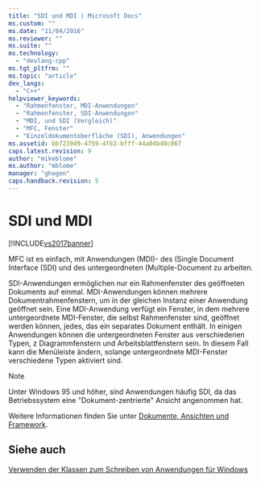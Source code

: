 ```yaml
---
title: "SDI und MDI | Microsoft Docs"
ms.custom: ""
ms.date: "11/04/2016"
ms.reviewer: ""
ms.suite: ""
ms.technology: 
  - "devlang-cpp"
ms.tgt_pltfrm: ""
ms.topic: "article"
dev_langs: 
  - "C++"
helpviewer_keywords: 
  - "Rahmenfenster, MDI-Anwendungen"
  - "Rahmenfenster, SDI-Anwendungen"
  - "MDI, und SDI (Vergleich)"
  - "MFC, Fenster"
  - "Einzeldokumentoberfläche (SDI), Anwendungen"
ms.assetid: bb7239d9-4759-4f63-bfff-44a04b48c067
caps.latest.revision: 9
author: "mikeblome"
ms.author: "mblome"
manager: "ghogen"
caps.handback.revision: 5
---
```

# SDI und MDI
[!INCLUDE[vs2017banner](../assembler/inline/includes/vs2017banner.md)]

MFC ist es einfach, mit Anwendungen \(MDI\)\- des \(Single Document Interface \(SDI\) und des untergeordneten \(Multiple\-Document zu arbeiten.  
  
 SDI\-Anwendungen ermöglichen nur ein Rahmenfenster des geöffneten Dokuments auf einmal.  MDI\-Anwendungen können mehrere Dokumentrahmenfenstern, um in der gleichen Instanz einer Anwendung geöffnet sein.  Eine MDI\-Anwendung verfügt ein Fenster, in dem mehrere untergeordnete MDI\-Fenster, die selbst Rahmenfenster sind, geöffnet werden können, jedes, das ein separates Dokument enthält.  In einigen Anwendungen können die untergeordneten Fenster aus verschiedenen Typen, z Diagrammfenstern und Arbeitsblattfenstern sein.  In diesem Fall kann die Menüleiste ändern, solange untergeordnete MDI\-Fenster verschiedene Typen aktiviert sind.  
  
> [!NOTE]
>  Unter Windows 95 und höher, sind Anwendungen häufig SDI, da das Betriebssystem eine "Dokument\-zentrierte" Ansicht angenommen hat.  
  
 Weitere Informationen finden Sie unter [Dokumente, Ansichten und Framework](../mfc/documents-views-and-the-framework.md).  
  
## Siehe auch  
 [Verwenden der Klassen zum Schreiben von Anwendungen für Windows](../mfc/using-the-classes-to-write-applications-for-windows.md)